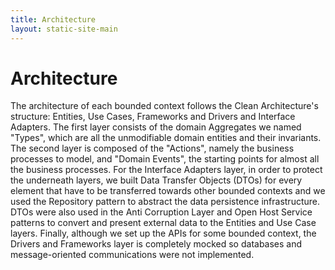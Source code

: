 ```yaml
---
title: Architecture
layout: static-site-main
---
```


# Architecture

The architecture of each bounded context follows the Clean Architecture's structure: Entities, Use Cases, Frameworks 
and Drivers and Interface Adapters.
The first layer consists of the domain Aggregates we named "Types", which are all the unmodifiable domain entities and 
their invariants.
The second layer is composed of the "Actions", namely the business processes to model, and "Domain Events", 
the starting points for almost all the business processes.
For the Interface Adapters layer, in order to protect the underneath layers, we built Data Transfer Objects (DTOs) 
for every element that have to be transferred 
towards other bounded contexts and we used the Repository pattern to abstract the data persistence infrastructure.
DTOs were also used in the Anti Corruption Layer and Open Host Service patterns to convert and present external 
data to the Entities and Use Case layers.
Finally, although we set up the APIs for some bounded context, the Drivers and Frameworks layer is completely mocked
so databases and message-oriented communications were not implemented.

<div id="clean-arch"></div>
